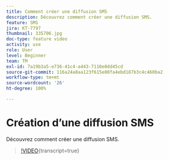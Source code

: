 ```yaml
---
title: Comment créer une diffusion SMS
description: Découvrez comment créer une diffusion SMS.
feature: SMS
jira: KT-7797
thumbnail: 335706.jpg
doc-type: feature video
activity: use
role: User
level: Beginner
team: TM
exl-id: 7a19b3a5-e736-41c4-a443-7110e0dd45cd
source-git-commit: 116a24a8aa123f615e08fa4ebd187b3c4c460ba2
workflow-type: tm+mt
source-wordcount: '26'
ht-degree: 100%

---
```


# Création d’une diffusion SMS

Découvrez comment créer une diffusion SMS.

>[!VIDEO](https://video.tv.adobe.com/v/3441806?quality=12&learn=on&captions=fre_fr){transcript=true}

